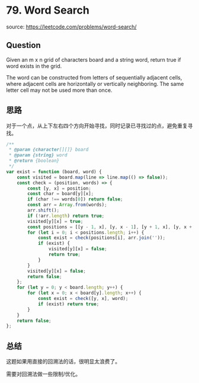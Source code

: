 # 79. Word Search

source: <https://leetcode.com/problems/word-search/>

## Question

Given an m x n grid of characters board and a string word, return true if word exists in the grid.

The word can be constructed from letters of sequentially adjacent cells, where adjacent cells are horizontally or vertically neighboring. The same letter cell may not be used more than once.

## 思路

对于一个点，从上下左右四个方向开始寻找，同时记录已寻找过的点，避免重复寻找。

```js
/**
 * @param {character[][]} board
 * @param {string} word
 * @return {boolean}
 */
var exist = function (board, word) {
    const visited = board.map(line => line.map(() => false));
    const check = (position, words) => {
        const [y, x] = position;
        const char = board[y][x];
        if (char !== words[0]) return false;
        const arr = Array.from(words);
        arr.shift();
        if (!arr.length) return true;
        visited[y][x] = true;
        const positions = [[y - 1, x], [y, x - 1], [y + 1, x], [y, x + 1]].filter(v => board[v[0]]?.[v[1]] !== undefined && !visited[v[0]][v[1]]);
        for (let i = 0; i < positions.length; i++) {
            const exist = check(positions[i], arr.join(''));
            if (exist) {
                visited[y][x] = false;
                return true;
            }
        }
        visited[y][x] = false;
        return false;
    };
    for (let y = 0; y < board.length; y++) {
        for (let x = 0; x < board[y].length; x++) {
            const exist = check([y, x], word);
            if (exist) return true;
        }
    }
    return false;
};
```

## 总结

这题如果用直接的回溯法的话，很明显太浪费了。

需要对回溯法做一些限制/优化。